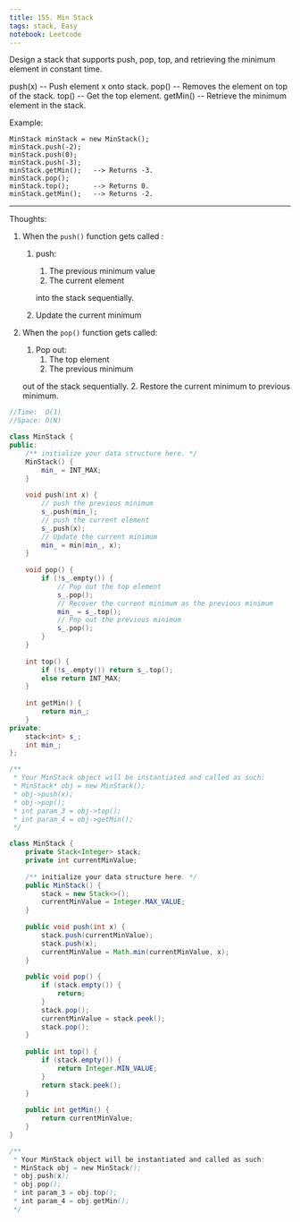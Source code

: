 ```yaml
---
title: 155. Min Stack
tags: stack, Easy
notebook: Leetcode
---
```


Design a stack that supports push, pop, top, and retrieving the minimum element in constant time.

push(x) -- Push element x onto stack.
pop() -- Removes the element on top of the stack.
top() -- Get the top element.
getMin() -- Retrieve the minimum element in the stack.
 

Example:
```
MinStack minStack = new MinStack();
minStack.push(-2);
minStack.push(0);
minStack.push(-3);
minStack.getMin();   --> Returns -3.
minStack.pop();
minStack.top();      --> Returns 0.
minStack.getMin();   --> Returns -2.
```

----------
Thoughts:
1. When the `push()` function gets called :
   1. push:
      1. The previous minimum value 
      2. The current element
      
      into the stack sequentially.
   2. Update the current minimum
2. When the `pop()` function gets called:
   1. Pop out:
      1. The top element
      2. The previous minimum

    out of the stack sequentially.
   2. Restore the current minimum to previous minimum.

```c++
//Time:  O(1)
//Space: O(N)

class MinStack {
public:
    /** initialize your data structure here. */
    MinStack() {
        min_ = INT_MAX;
    }
    
    void push(int x) {
        // push the previous minimum
        s_.push(min_);
        // push the current element
        s_.push(x);
        // Update the current minimum
        min_ = min(min_, x);
    }
    
    void pop() {
        if (!s_.empty()) {
            // Pop out the top element
            s_.pop();
            // Recover the current minimum as the previous minimum
            min_ = s_.top();
            // Pop out the previous minimum 
            s_.pop();
        }
    }
    
    int top() {
        if (!s_.empty()) return s_.top();
        else return INT_MAX;
    }
    
    int getMin() {
        return min_;
    }
private:
    stack<int> s_;
    int min_;
};

/**
 * Your MinStack object will be instantiated and called as such:
 * MinStack* obj = new MinStack();
 * obj->push(x);
 * obj->pop();
 * int param_3 = obj->top();
 * int param_4 = obj->getMin();
 */
```

```Java
class MinStack {
    private Stack<Integer> stack;
    private int currentMinValue;
    
    /** initialize your data structure here. */
    public MinStack() {
        stack = new Stack<>();
        currentMinValue = Integer.MAX_VALUE;
    }
    
    public void push(int x) {
        stack.push(currentMinValue);
        stack.push(x);
        currentMinValue = Math.min(currentMinValue, x);
    }
    
    public void pop() {
        if (stack.empty()) {
            return;
        }
        stack.pop();
        currentMinValue = stack.peek();
        stack.pop();
    }
    
    public int top() {
        if (stack.empty()) {
            return Integer.MIN_VALUE;
        }
        return stack.peek();
    }
    
    public int getMin() {
        return currentMinValue;
    }
}

/**
 * Your MinStack object will be instantiated and called as such:
 * MinStack obj = new MinStack();
 * obj.push(x);
 * obj.pop();
 * int param_3 = obj.top();
 * int param_4 = obj.getMin();
 */
```